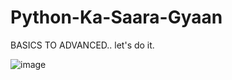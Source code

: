 # Python-Ka-Saara-Gyaan
BASICS TO ADVANCED..    let's do it.

![image](https://user-images.githubusercontent.com/68092947/155268583-d4a90b42-d187-4d8f-910d-3cabb7f18e36.png)


